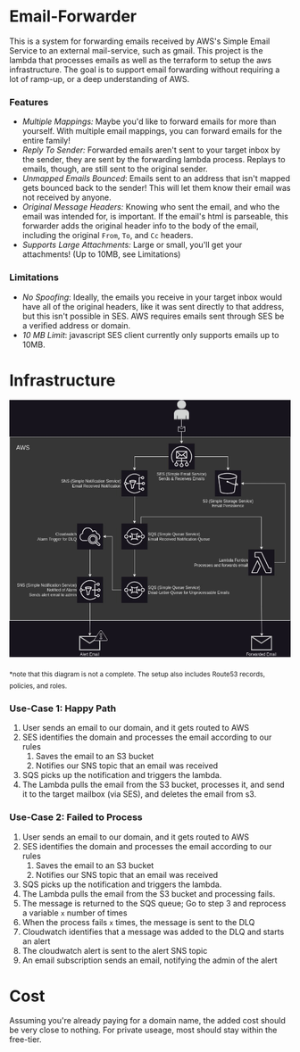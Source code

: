 # Email-Forwarder
This is a system for forwarding emails received by AWS's Simple Email Service to an external mail-service, such as gmail. This project is the lambda that processes emails as well as the terraform to setup the aws infrastructure. The goal is to support email forwarding without requiring a lot of ramp-up, or a deep understanding of AWS.

### Features
 * *Multiple Mappings:* Maybe you'd like to forward emails for more than yourself. With multiple email mappings, you can forward emails for the entire family!
 * *Reply To Sender:* Forwarded emails aren't sent to your target inbox by the sender, they are sent by the forwarding lambda process. Replays to emails, though, are still sent to the original sender.
 * *Unmapped Emails Bounced*: Emails sent to an address that isn't mapped gets bounced back to the sender! This will let them know their email was not received by anyone.
 * *Original Message Headers:* Knowing who sent the email, and who the email was intended for, is important. If the email's html is parseable, this forwarder adds the original header info to the body of the email, including the original `From`, `To`, and `Cc` headers.
 * *Supports Large Attachments:* Large or small, you'll get your attachments! (Up to 10MB, see Limitations)

### Limitations
  * *No Spoofing*: Ideally, the emails you receive in your target inbox would have all of the original headers, like it was sent directly to that address, but this isn't possible in SES. AWS requires emails sent through SES be a verified address or domain.
  * *10 MB Limit*: javascript SES client currently only supports emails up to 10MB.

# Infrastructure
![Infrastructure Diagram](documents/infrastructure.jpeg)

<sub>*note that this diagram is not a complete. The setup also includes Route53 records, policies, and roles.</sub>

### Use-Case 1: Happy Path
 1. User sends an email to our domain, and it gets routed to AWS
 2. SES identifies the domain and processes the email according to our rules
    1. Saves the email to an S3 bucket
    2. Notifies our SNS topic that an email was received
 3. SQS picks up the notification and triggers the lambda.
 4. The Lambda pulls the email from the S3 bucket, processes it, and send it to the target mailbox (via SES), and deletes the email from s3.

### Use-Case 2: Failed to Process
 1. User sends an email to our domain, and it gets routed to AWS
 2. SES identifies the domain and processes the email according to our rules
    1. Saves the email to an S3 bucket
    2. Notifies our SNS topic that an email was received
 3. SQS picks up the notification and triggers the lambda.
 4. The Lambda pulls the email from the S3 bucket and processing fails.
 5. The message is returned to the SQS queue; Go to step 3 and reprocess a variable `x` number of times
 6. When the process fails `x` times, the message is sent to the DLQ
 7. Cloudwatch identifies that a message was added to the DLQ and starts an alert
 8. The cloudwatch alert is sent to the alert SNS topic
 9. An email subscription sends an email, notifying the admin of the alert

# Cost
Assuming you're already paying for a domain name, the added cost should be very close to nothing. For private useage, most should stay within the free-tier.
